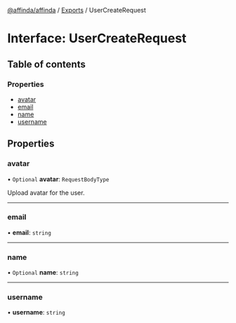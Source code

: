 [@affinda/affinda](../README.md) / [Exports](../modules.md) / UserCreateRequest

# Interface: UserCreateRequest

## Table of contents

### Properties

- [avatar](UserCreateRequest.md#avatar)
- [email](UserCreateRequest.md#email)
- [name](UserCreateRequest.md#name)
- [username](UserCreateRequest.md#username)

## Properties

### avatar

• `Optional` **avatar**: `RequestBodyType`

Upload avatar for the user.

___

### email

• **email**: `string`

___

### name

• `Optional` **name**: `string`

___

### username

• **username**: `string`
